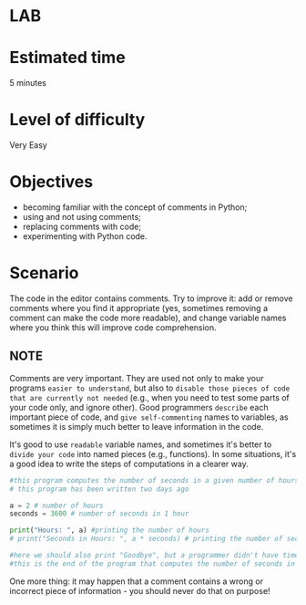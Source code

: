 # LAB
# Estimated time
5 minutes

# Level of difficulty
Very Easy

# Objectives
  - becoming familiar with the concept of comments in Python;
  - using and not using comments;
  - replacing comments with code;
  - experimenting with Python code.

# Scenario
The code in the editor contains comments. Try to improve it: add or remove comments where you find it appropriate (yes, sometimes removing a comment can make the code more readable), and change variable names where you think this will improve code comprehension.

## NOTE

Comments are very important. They are used not only to make your programs `easier to understand`, but also to `disable those pieces of code that are currently not needed` (e.g., when you need to test some parts of your code only, and ignore other). Good programmers `describe` each important piece of code, and `give self-commenting` names to variables, as sometimes it is simply much better to leave information in the code.

It's good to use `readable` variable names, and sometimes it's better to `divide your code` into named pieces (e.g., functions). In some situations, it's a good idea to write the steps of computations in a clearer way.
```python
#this program computes the number of seconds in a given number of hours
# this program has been written two days ago

a = 2 # number of hours
seconds = 3600 # number of seconds in 1 hour

print("Hours: ", a) #printing the number of hours
# print("Seconds in Hours: ", a * seconds) # printing the number of seconds in a given number of hours

#here we should also print "Goodbye", but a programmer didn't have time to write any code
#this is the end of the program that computes the number of seconds in 3 hour
```
One more thing: it may happen that a comment contains a wrong or incorrect piece of information - you should never do that on purpose!

